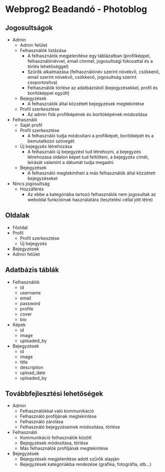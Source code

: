 # Webprog2 Beadandó - Photoblog

## Jogosultságok
* Admin
  * Admin felület
  * Felhasználók listázása
    * A felhasználók megjelenítése egy táblázatban (profilképpel, felhasználónévvel, email címmel, jogosultsági fokozattal és a törlés lehetőséggel)
    * Szűrők alkalmazása (felhasználónév szerint növekvő, csökkenő, email szerint növekvő, csökkenő, jogosultság szerint csoportosítva)
    * Felhasználók törlése az adatbázisból (bejegyzésekkel, profil és borítóképpel együtt)
  * Bejegyzések
    * A felhasználók által közzétett bejegyzések megtekintése
  * Profil szerkesztése
    * Az admin fiók profilképének és borítóképének módosítása
* Felhasználó
  * Saját profil
  * Profil szerkesztése
    * A felhasználó tudja módosítani a profilképét, borítóképét és a bemutatkozó szövegét
  * Új bejegyzés létrehozása
    * A felhasználó új bejegyzést tud létrehozni, a bejegyzés létrehozása oldalon képet tud feltölteni, a bejegyzés címét, leírását valamint a dátumát tudja megadni
  * Bejegyzések
    * A felhasználó megtekintheti a más felhasználók által közzétett bejegyzéseket
* Nincs jogosultság
  * Hozzáférés
    * Az ebbe a kategóriába tartozó felhasználók nem jogosultak az weboldal funkcióinak használatára (tesztelési céllal jött létre)
## Oldalak
* Főoldal
* Profil
  * Profil szerkesztése
  * Új bejegyzés
* Bejegyzések
* Admin felület
## Adatbázis táblák
* Felhasználók
  * id
  * username
  * email
  * password
  * profile
  * cover
  * bio
* Képek
  * id
  * image
  * uploaded_by
* Bejegyzések
  * id
  * image
  * title
  * description
  * upload_date
  * uploaded_by
## Továbbfejlesztési lehetőségek
* Admin
  * Felhasználókkal való kommunikáció
  * Felhasználó profiljának megtekintése
  * Felhasználó zárolása
  * Felhasználó bejegyzéseinek módosítása, törlése
* Felhasználó
  * Kommunikáció felhasználók között
  * Bejegyzések módosítása, törlése
  * Más felhasználók profiljának megtekintése
* Bejegyzések
  * Bejegyzések megjelenítése adott szűrők alapján
  * Bejegyzések kategóriákba rendezése (grafika, fotográfia, stb...)
